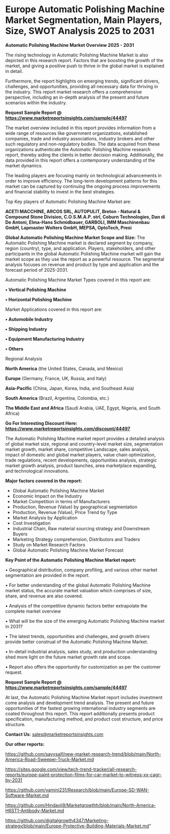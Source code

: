 # Europe Automatic Polishing Machine Market Segmentation, Main Players, Size, SWOT Analysis 2025 to 2031

<Strong> Automatic Polishing Machine Market Overview 2025 - 2031</strong>

The rising technology in Automatic Polishing Machine Market is also depicted in this research report. Factors that are boosting the growth of the market, and giving a positive push to thrive in the global market is explained in detail.

Furthermore, the report highlights on emerging trends, significant drivers, challenges, and opportunities, providing all necessary data for thriving in the industry. This report market research offers a comprehensive perspective, including an in-depth analysis of the present and future scenarios within the industry.

<strong>Request Sample Report @ <a href=https://www.marketreportsinsights.com/sample/44497>https://www.marketreportsinsights.com/sample/44497</a></strong>

The market overview included in this report provides information from a wide range of resources like government organizations, established companies, trade and industry associations, industry brokers and other such regulatory and non-regulatory bodies. The data acquired from these organizations authenticate the Automatic Polishing Machine research report, thereby aiding the clients in better decision making. Additionally, the data provided in this report offers a contemporary understanding of the market dynamics.

The leading players are focusing mainly on technological advancements in order to improve efficiency. The long-term development patterns for this market can be captured by continuing the ongoing process improvements and financial stability to invest in the best strategies.

Top Key players of Automatic Polishing Machine Market are:

<strong>ACETI MACCHINE, ARCOS SRL, AUTOPULIT, Breton - Natural & Compound Stone Division, C.O.S.M.A.P. strl, Coburn Technologies, Dan di De Antoni, Elma-Hans Schmidbauer, GARBOLI, IMM Maschinenbau GmbH, Lapmaster Wolters GmbH, MEPSA, OptoTech, Presi</strong>

<strong><b>Global Automatic Polishing Machine Market Scope and Size:</b></strong>
The Automatic Polishing Machine market is declared segment by company, region (country), type, and application. Players, stakeholders, and other participants in the global Automatic Polishing Machine market will gain the market scope as they use the report as a powerful resource. The segmental analysis focuses on revenue and product by type and application and the forecast period of 2025-2031.

Automatic Polishing Machine Market Types covered in this report are:

<strong>•  Vertical Polishing Machine

•  Horizontal Polishing Machine</strong>

Market Applications covered in this report are:

<strong>•  Automobile Industry

•  Shipping Industry

•  Equipment Manufacturing Industry

•  Others</strong> 

Regional Analysis

<strong>North America</strong> (the United States, Canada, and Mexico)

<strong>Europe</strong> (Germany, France, UK, Russia, and Italy)

<strong>Asia-Pacific</strong> (China, Japan, Korea, India, and Southeast Asia)

<strong>South America</strong> (Brazil, Argentina, Colombia, etc.)

<strong>The Middle East and Africa</strong> (Saudi Arabia, UAE, Egypt, Nigeria, and South Africa)

<strong>Go For Interesting Discount Here: <a href=https://www.marketreportsinsights.com/discount/44497>https://www.marketreportsinsights.com/discount/44497</a></strong>

The Automatic Polishing Machine market report provides a detailed analysis of global market size, regional and country-level market size, segmentation market growth, market share, competitive Landscape, sales analysis, impact of domestic and global market players, value chain optimization, trade regulations, recent developments, opportunities analysis, strategic market growth analysis, product launches, area marketplace expanding, and technological innovations.

<strong><b>Major factors covered in the report:</b></strong>
<ul>
  <li>Global Automatic Polishing Machine Market </li>
  <li>Economic Impact on the Industry</li>
  <li>Market Competition in terms of Manufacturers</li>
  <li>Production, Revenue (Value) by geographical segmentation</li>
  <li>Production, Revenue (Value), Price Trend by Type</li>
  <li>Market Analysis by Application</li>
  <li>Cost Investigation</li>
  <li>Industrial Chain, Raw material sourcing strategy and Downstream Buyers</li>
  <li>Marketing Strategy comprehension, Distributors and Traders</li>
  <li>Study on Market Research Factors</li>
  <li>Global Automatic Polishing Machine Market Forecast</li>
</ul>

<strong><b>Key Point of the Automatic Polishing Machine Market report:</b></strong>

• Geographical distribution, company profiling, and various other market segmentation are provided in the report.

• For better understanding of the global Automatic Polishing Machine market status, the accurate market valuation which comprises of size, share, and revenue are also covered.

• Analysis of the competitive dynamic factors better extrapolate the complete market overview

• What will be the size of the emerging Automatic Polishing Machine market in 2031?

• The latest trends, opportunities and challenges, and growth drivers provide better construal of the Automatic Polishing Machine Market.

• In-detail industrial analysis, sales study, and production understanding shed more light on the future market growth rate and scope.

• Report also offers the opportunity for customization as per the customer request.

<strong>Request Sample Report @ <a href=https://www.marketreportsinsights.com/sample/44497>https://www.marketreportsinsights.com/sample/44497</a></strong>

At last, the Automatic Polishing Machine Market report includes investment come analysis and development trend analysis. The present and future opportunities of the fastest growing international industry segments are coated throughout this report. This report additionally presents product specification, manufacturing method, and product cost structure, and price structure.

<strong>Contact Us:</strong>
sales@marketreportsinsights.com

<strong>Our other reports:</strong>

<a href=https://github.com/sayysaif/new-market-research-trend/blob/main/North-America-Road-Sweeper-Truck-Market.md>https://github.com/sayysaif/new-market-research-trend/blob/main/North-America-Road-Sweeper-Truck-Market.md</a>

<a href=https://sites.google.com/view/tech-trend-tracker/all-research-reports/europe-paint-protection-films-for-car-market-to-witness-xx-cagr-by-2031>https://sites.google.com/view/tech-trend-tracker/all-research-reports/europe-paint-protection-films-for-car-market-to-witness-xx-cagr-by-2031</a>

<a href=https://github.com/yamini231/Research/blob/main/Europe-SD-WAN-Software-Market.md>https://github.com/yamini231/Research/blob/main/Europe-SD-WAN-Software-Market.md</a>

<a href=https://github.com/Hindavii9/Marketgrowthh/blob/main/North-America-H6ST1-Antibody-Market.md>https://github.com/Hindavii9/Marketgrowthh/blob/main/North-America-H6ST1-Antibody-Market.md</a>

<a href=https://github.com/digitalgrowth4347/Marketing-strategy/blob/main/Europe-Protective-Building-Materials-Market.md>https://github.com/digitalgrowth4347/Marketing-strategy/blob/main/Europe-Protective-Building-Materials-Market.md</a>"
